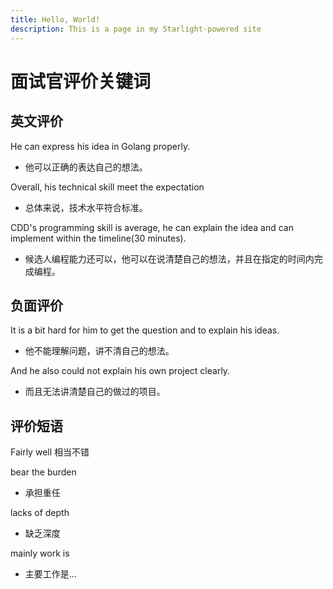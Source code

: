 ```yaml
---
title: Hello, World!
description: This is a page in my Starlight-powered site
---
```


# 面试官评价关键词

## 英文评价

He can express his idea in Golang properly.  

- 他可以正确的表达自己的想法。

Overall, his technical skill meet the expectation

- 总体来说，技术水平符合标准。

CDD's programming skill is average, he can explain the idea and can implement within the timeline(30 minutes).

- 候选人编程能力还可以，他可以在说清楚自己的想法，并且在指定的时间内完成编程。

## 负面评价

It is a bit hard for him to get the question and to explain his ideas.

- 他不能理解问题，讲不清自己的想法。

And he also could not explain his own project clearly.

- 而且无法讲清楚自己的做过的项目。

## 评价短语

Fairly well 相当不错

bear the burden

- 承担重任

lacks of depth

- 缺乏深度

mainly work is

- 主要工作是...
